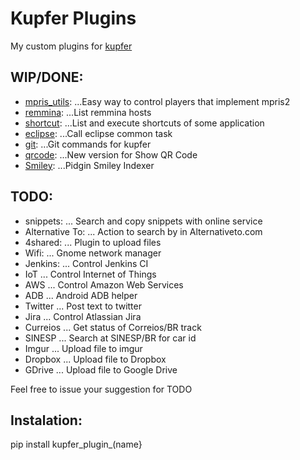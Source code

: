 Kupfer Plugins
==============

My custom plugins for [kupfer](http://engla.github.io/kupfer/)

WIP/DONE:
---------
* [mpris_utils](./mpris_utils):
...Easy way to control  players that implement mpris2
* [remmina](./remina):
...List remmina hosts
* [shortcut](./shortcuts):
...List and execute shortcuts of some application
* [eclipse](./k2e):
...Call eclipse common task
* [git](./git):
...Git commands for kupfer
* [qrcode](./qrcode):
...New version for Show QR Code
* [Smiley](./smiley):
...Pidgin Smiley Indexer

TODO:
-----
* snippets:
... Search and copy snippets with online service
* Alternative To:
... Action to search by in Alternativeto.com
* 4shared:
... Plugin to upload files
* Wifi:
... Gnome network manager
* Jenkins:
... Control Jenkins CI
* IoT
... Control Internet of Things
* AWS
... Control Amazon Web Services
* ADB
... Android ADB helper
* Twitter
... Post text to twitter
* Jira
... Control Atlassian Jira
* Curreios
... Get status of Correios/BR track
* SINESP
... Search at SINESP/BR for car id
* Imgur
... Upload file to imgur
* Dropbox
... Upload file to Dropbox
* GDrive
... Upload file to Google Drive

Feel free to issue your suggestion for TODO


Instalation:
------------

pip install kupfer_plugin_(name}